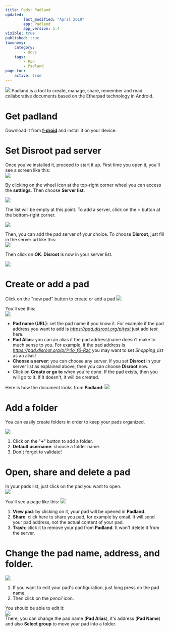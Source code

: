 ```yaml
---
title: Pads: Padland
updated:
        last_modified: "April 2019"
        app: Padland
        app_version: 1.4
visible: true
published: true
taxonomy:
    category:
        - docs
    tags:
        - Pad
        - Padland
page-toc:
    active: true
---
```


![](/home/icons/padland.png)
Padland is a tool to create, manage, share, remember and read collaborative documents based on the Etherpad technology in Android.

# Get padland
Download it from [**f-droid**](https://f-droid.org/) and install it on your device.

# Set Disroot pad server
Once you've installed it,  proceed to start it up. First time you open it, you'll see a screen like this:<br>
![](en/home.png)

By clicking on the wheel icon at the top-right corner wheel you can access  the **settings**. Then choose **Server list**.

![](en/settings.png)

The list will be empty at this point. To add a server, click on the **+** button at the bottom-right corner.

![](en/server_list.png)


Then, you can add the pad server of your choice. To choose **Disroot**, just fill in the server url like this:<br>
![](en/disroot_config.png)<br>

Then click on **OK**. **Disroot** is now in your server list.

![](en/list_disroot.png)

# Create or add a pad
Click on the "new pad"  button to create or add a pad ![](en/create.png)

You'll see  this:<br>
![](en/create_blank.png)
- **Pad name (URL)**: set the pad name if you know it. For example if the pad address you want to add is *https://pad.disroot.org/p/test* just add *test* here.
- **Pad Alias**: you can an alias if the pad address/name doesn't make to much sense to you. For example, if the pad address is *https://pad.disroot.org/p/1r4o_f6-Rzc* you may want to set *Shopping_list* as an alias!
- **Choose a server**: you can choose any server. If you set **Disroot** in your server list as explained above, then you can choose **Disroot** now.
- Click on **Create or go to** when you're done. If the pad exists, then you will go to it. If it doesn't, it will be created.

Here is how the document looks from **Padland**:
![](en/pad.png)

# Add a folder
You can easily create folders in order to keep your pads organized.

![](en/folder.png)
1. Click on the "**+**" button to add a folder.
2. **Default username**: choose a folder name.
3. Don't forget to validate!


# Open, share and delete a pad
In your pads list, just click on the pad you want to open.<br>
![](en/list.png)

You'll see a page like this:
![](en/open.png)
1. **View pad**: by clicking on it, your pad will be opened in **Padland**.
2. **Share**: click here to share you pad, for example by email. It will send your pad address, not the actual content of your pad.
3. **Trash**: click it to remove your pad from **Padland**. It won't delete it from the server.

# Change the pad name, address, and folder.
![](en/edit.png)
1. If you want to edit your pad's configuration, just long press on the pad name.
2. Then click on the *pencil* icon.

You should be able to edit it:<br>
![](en/edit2.png)<br>
There, you can change the pad name (**Pad Alias**), it's address (**Pad Name**) and also **Select group** to move your pad into a folder.
